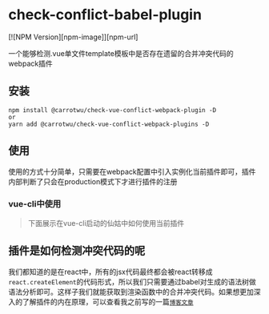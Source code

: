# check-conflict-babel-plugin
[![NPM Version][npm-image]][npm-url]

一个能够检测.vue单文件template模板中是否存在遗留的合并冲突代码的webpack插件

## 安装

```
npm install @carrotwu/check-vue-conflict-webpack-plugin -D
or
yarn add @carrotwu/check-vue-conflict-webpack-plugins -D
```

## 使用

使用的方式十分简单，只需要在webpack配置中引入实例化当前插件即可，插件内部判断了只会在production模式下才进行插件的注册

### vue-cli中使用

> 下面展示在vue-cli启动的仙姑中如何使用当前插件



## 插件是如何检测冲突代码的呢

我们都知道的是在react中，所有的jsx代码最终都会被react转移成`react.createElement`的代码形式，所以我们只需要通过babel对生成的语法树做语法分析即可。这样子我们就能获取到渲染函数中的合并冲突代码。如果想更加深入的了解插件的内在原理，可以查看我之前写的一篇[`博客文章`](https://github.com/timarney/react-app-rewired/)
